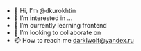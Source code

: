 - 👋 Hi, I’m @dkurokhtin
- 👀 I’m interested in ...
- 🌱 I’m currently learning frontend
- 💞️ I’m looking to collaborate on 
- 📫 How to reach me darklwolf@yandex.ru

<!---
dkurokhtin/dkurokhtin is a ✨ special ✨ repository because its `README.md` (this file) appears on your GitHub profile.
You can click the Preview link to take a look at your changes.
--->
